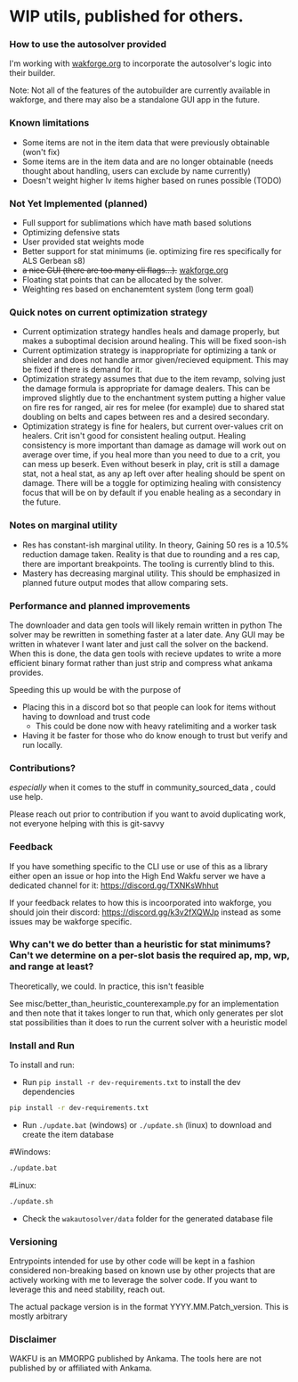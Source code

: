# WIP utils, published for others.


### How to use the autosolver provided

I'm working with [wakforge.org](https://github.com/Tmktahu/wakforge)
to incorporate the autosolver's logic into their builder.

Note: Not all of the features of the autobuilder are currently available
in wakforge, and there may also be a standalone GUI app in the future.

### Known limitations

- Some items are not in the item data that were previously obtainable (won't fix)
- Some items are in the item data and are no longer obtainable
  (needs thought about handling, users can exclude by name currently)
- Doesn't weight higher lv items higher based on runes possible (TODO)


### Not Yet Implemented (planned)

- Full support for sublimations which have math based solutions
- Optimizing defensive stats
- User provided stat weights mode
- Better support for stat minimums (ie. optimizing fire res specifically for ALS Gerbean s8)
- ~~a nice GUI (there are too many cli flags...).~~ [wakforge.org](https://github.com/Tmktahu/wakforge)
- Floating stat points that can be allocated by the solver.
- Weighting res based on enchanemtent system (long term goal)


### Quick notes on current optimization strategy

- Current optimization strategy handles heals and damage properly, but makes a suboptimal decision around healing.
  This will be fixed soon-ish
- Current optimization strategy is inappropriate for optimizing a tank or shielder
  and does not handle armor given/recieved equipment. This may be fixed if there is demand for it.
- Optimization strategy assumes that due to the item revamp, solving just the damage formula is appropriate for damage dealers.
  This can be improved slightly due to the enchantment system putting a higher value on fire res for ranged, air res for melee (for example) due to shared stat doubling on belts and capes between res and a desired secondary.
- Optimization strategy is fine for healers, but current over-values crit on healers.
  Crit isn't good for consistent healing output. Healing consistency is more important than damage as damage will work out on average over time, if you heal more than you need to due to a crit, you can mess up beserk. Even without beserk in play, crit is still a
  damage stat, not a heal stat, as any ap left over after healing should be spent on damage.
  There will be a toggle for optimizing healing with consistency focus that
  will be on by default if you enable healing as a secondary in the future.


### Notes on marginal utility

- Res has constant-ish marginal utility.
  In theory, Gaining 50 res is a 10.5% reduction damage taken.
  Reality is that due to rounding and a res cap, there are important breakpoints. The tooling is currently blind to this.
- Mastery has decreasing marginal utility. This should be emphasized in planned future output modes that allow comparing sets.

### Performance and planned improvements

The downloader and data gen tools will likely remain written in python
The solver may be rewritten in something faster at a later date.
Any GUI may be written in whatever I want later and just call the solver on the backend.
When this is done, the data gen tools with recieve updates to write a more efficient binary format
rather than just strip and compress what ankama provides.

Speeding this up would be with the purpose of

- Placing this in a discord bot so that people can look for items without having to download and trust code
    - This could be done now with heavy ratelimiting and a worker task
- Having it be faster for those who do know enough to trust but verify and run locally.

### Contributions?

*especially* when it comes to the stuff in community_sourced_data , could use help.

Please reach out prior to contribution if you want to avoid duplicating work,
not everyone helping with this is git-savvy


### Feedback

If you have something specific to the CLI use or use of this as a library
either open an issue or hop into the High End Wakfu server
we have a dedicated channel for it: https://discord.gg/TXNKsWhhut

If your feedback relates to how this is incoorporated into wakforge,
you should join their discord: https://discord.gg/k3v2fXQWJp instead
as some issues may be wakforge specific.


### Why can't we do better than a heuristic for stat minimums? Can't we determine on a per-slot basis the required ap, mp, wp, and range at least?

Theoretically, we could. In practice, this isn't feasible

See misc/better_than_heuristic_counterexample.py for an implementation
and then note that it takes longer to run that, which only generates per slot stat possibilities
than it does to run the current solver with a heuristic model


### Install and Run

To install and run:

- Run `pip install -r dev-requirements.txt` to install the dev dependencies
```bash
pip install -r dev-requirements.txt
```
- Run `./update.bat` (windows) or `./update.sh` (linux) to download and create the item database

#Windows:
```bash
./update.bat
```

#Linux:
```bash
./update.sh
```

- Check the `wakautosolver/data` folder for the generated database file


### Versioning

Entrypoints intended for use by other code will be kept in a fashion considered non-breaking based on known use
by other projects that are actively working with me to leverage the solver code.
If you want to leverage this and need stability, reach out.

The actual package version is in the format YYYY.MM.Patch_version. This is mostly arbitrary

### Disclaimer

WAKFU is an MMORPG published by Ankama. The tools here are not published by or affiliated with Ankama.